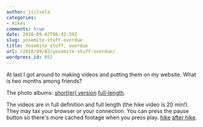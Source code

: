 ```yaml
---
author: jsilvela
categories:
- Hikes
comments: true
date: 2010-09-02T06:42:59Z
slug: yosemite-stuff-overdue
title: Yosemite stuff, overdue
url: /2010/09/02/yosemite-stuff-overdue/
wordpress_id: 852
---
```


At last I got around to making videos and putting them on my website. What is two months among friends?

The photo albums:
[short(er) version](http://jsilvela.smugmug.com/Hikes/Yosemite-best-Guillermos/12849465_HPX6V#937987623_gxUyd)
[full-length](http://jsilvela.smugmug.com/Hikes/Yosemite-combined/12871500_JD8Tw#937987623_gxUyd).

The videos are in full definition and full length (the hike video is 20 min!). They may tax your browser or your connection. You can press the pause button so there's more cached footage when you press play.
[hike](http://silvela.org/jaime/video/yosemite2010.html)
[after hike](http://silvela.org/jaime/video/sf2010.html).

